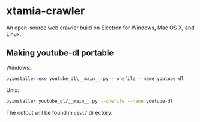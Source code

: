 # xtamia-crawler
An open-source web crawler build on Electron for Windows, Mac OS X, and Linux.

## Making youtube-dl portable

Windows: 
```powershell
pyinstaller.exe youtube_dl\__main__.py --onefile --name youtube-dl
```

Unix: 
```bash
pyinstaller youtube_dl/__main__.py --onefile --name youtube-dl
```

The output will be found in `dist/` directory.
